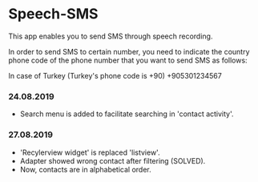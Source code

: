# Speech-SMS

This app enables you to send SMS through speech recording.

In order to send SMS to certain number, you need to indicate the country phone code of the phone number that you want to send SMS as follows:

In case of Turkey (Turkey's phone code is +90)
+905301234567

### 24.08.2019
- Search menu is added to facilitate searching in 'contact activity'.

### 27.08.2019
- 'Recylerview widget' is replaced 'listview'.
- Adapter showed wrong contact after filtering (SOLVED).
- Now, contacts are in alphabetical order.
